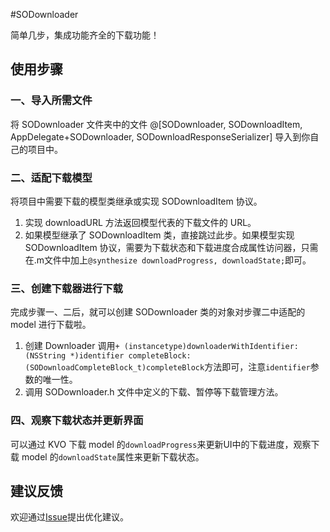 #SODownloader

简单几步，集成功能齐全的下载功能！

## 使用步骤

### 一、导入所需文件

将 SODownloader 文件夹中的文件 @[SODownloader, SODownloadItem, AppDelegate+SODownloader, SODownloadResponseSerializer] 导入到你自己的项目中。

### 二、适配下载模型

将项目中需要下载的模型类继承或实现 SODownloadItem 协议。

1. 实现 downloadURL 方法返回模型代表的下载文件的 URL。
2. 如果模型继承了 SODownloadItem 类，直接跳过此步。如果模型实现 SODownloadItem 协议，需要为下载状态和下载进度合成属性访问器，只需在.m文件中加上`@synthesize downloadProgress, downloadState;`即可。

### 三、创建下载器进行下载

完成步骤一、二后，就可以创建 SODownloader 类的对象对步骤二中适配的 model 进行下载啦。

1. 创建 Downloader 调用`+ (instancetype)downloaderWithIdentifier:(NSString *)identifier completeBlock:(SODownloadCompleteBlock_t)completeBlock`方法即可，注意`identifier`参数的唯一性。
2. 调用 SODownloader.h 文件中定义的下载、暂停等下载管理方法。

### 四、观察下载状态并更新界面

可以通过 KVO 下载 model 的`downloadProgress`来更新UI中的下载进度，观察下载 model 的`downloadState`属性来更新下载状态。

## 建议反馈

欢迎通过[Issue](https://github.com/scfhao/SODownloader/issues)提出优化建议。